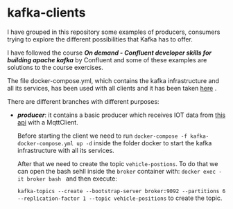# kafka-clients
I have grouped in this repository some examples of producers, consumers trying to explore the different possibilities that Kafka has to offer. 

I have followed the course ***On demand - Confluent developer skills for building apache kafka*** by Confluent and some of these examples are solutions to the course exercises.

The file docker-compose.yml, which contains the kafka infrastructure and all its services, has been used with all clients and it has been taken [here](https://github.com/confluentinc/cp-all-in-one/blob/7.4.0-post/cp-all-in-one/docker-compose.yml) .

There are different branches with different purposes:

- ***producer***: it contains a basic producer which receives IOT data from [this api](https://digitransit.fi/en/developers/apis/4-realtime-api/vehicle-positions/) with a MqttClient.

  Before starting the client we need to run `docker-compose -f kafka-docker-compose.yml up -d` inside the folder docker to start the kafka infrastructure with all its services.

  After that we need to create the topic `vehicle-postions`. To do that we can open the bash sehll inside the `broker` container with: `docker exec -it broker bash ` and then execute: 

  `kafka-topics --create --bootstrap-server broker:9092 --partitions 6 --replication-factor 1 --topic vehicle-positions` to create the topic.


